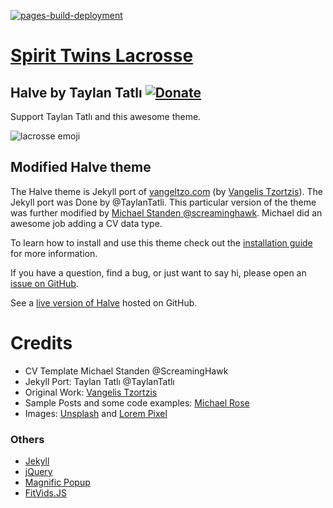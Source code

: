 [![pages-build-deployment](https://github.com/adamdjbrett/spirittwinslacrosse.com/actions/workflows/pages/pages-build-deployment/badge.svg)](https://github.com/adamdjbrett/spirittwinslacrosse.com/actions/workflows/pages/pages-build-deployment)

# [Spirit Twins Lacrosse](https://spirittwinslacrosse.com/)
## Halve by Taylan Tatlı  [![Donate](https://img.shields.io/badge/paypal-donate-blue.svg)](https://www.paypal.me/taylantatli/0usd)  
Support Taylan Tatlı and this awesome theme.

![lacrosse emoji](https://github.githubassets.com/images/icons/emoji/unicode/1f94d.png)

## Modified Halve theme

The Halve theme is Jekyll port of [vangeltzo.com](http://vangeltzo.com/) (by [Vangelis Tzortzis](https://github.com/srekoble)). The Jekyll port was Done by @TaylanTatli.
This particular version of the theme was further modified by [Michael Standen @screaminghawk](https://michael.standen.link/). Michael did an awesome job adding a CV data type.

To learn how to install and use this theme check out the [installation guide](https://taylantatli.github.io/Halve/halve-theme/) for more information.

If you have a question, find a bug, or just want to say hi, please open an [issue on GitHub](https://github.com/TaylanTatli/Halve/issues/new).

See a [live version of Halve](http://taylantatli.github.io/Halve) hosted on GitHub.

# Credits
- CV Template Michael Standen @ScreamingHawk
- Jekyll Port: Taylan Tatlı @TaylanTatlı
- Original Work: [Vangelis Tzortzis](https://github.com/srekoble)  
- Sample Posts and some code examples: [Michael Rose](https://github.com/mmistakes/)
- Images: [Unsplash](https://unsplash.com/) and [Lorem Pixel](http://lorempixel.com)

### Others
- [Jekyll](http://jekyllrb.com/)
- [jQuery](http://jquery.com/)
- [Magnific Popup](http://dimsemenov.com/plugins/magnific-popup/)
- [FitVids.JS](http://fitvidsjs.com/)
